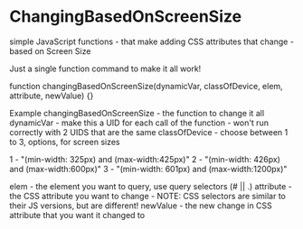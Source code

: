 # ChangingBasedOnScreenSize
simple JavaScript functions - that make adding CSS attributes that change - based on Screen Size


Just a single function command to make it all work!

function changingBasedOnScreenSize(dynamicVar, classOfDevice, elem, attribute, newValue) {}


Example
changingBasedOnScreenSize - the function to change it all
dynamicVar - make this a UID for each call of the function - won't run correctly with 2 UIDS that are the same
classOfDevice - choose between 1 to 3, options, for screen sizes

1 - "(min-width: 325px)  and (max-width:425px)"
2 - "(min-width: 426px)  and (max-width:600px)"
3 - "(min-width: 601px)  and (max-width:1200px)"

elem - the element you want to query, use query selectors (# || .)
attribute - the CSS attribute you want to change - NOTE: CSS selectors are similar to their JS versions, but are different!
newValue - the new change in CSS attribute that you want it changed to
